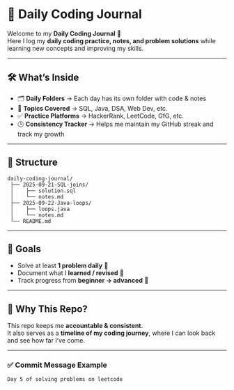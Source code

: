 # 📓 Daily Coding Journal

Welcome to my **Daily Coding Journal** 🚀  
Here I log my **daily coding practice, notes, and problem solutions** while learning new concepts and improving my skills.  

---

## 🛠️ What’s Inside
- 🗂️ **Daily Folders** → Each day has its own folder with code & notes  
- 📘 **Topics Covered** → SQL, Java, DSA, Web Dev, etc.  
- ✅ **Practice Platforms** → HackerRank, LeetCode, GfG, etc.  
- 🕒 **Consistency Tracker** → Helps me maintain my GitHub streak and track my growth  

---

## 📅 Structure
```
daily-coding-journal/
 ├── 2025-09-21-SQL-joins/
 │    ├── solution.sql
 │    └── notes.md
 ├── 2025-09-22-Java-loops/
 │    ├── loops.java
 │    └── notes.md
 └── README.md
```

---

## 🎯 Goals
- Solve at least **1 problem daily** 🧩  
- Document what I **learned / revised** 📝  
- Track progress from **beginner → advanced** 💪  

---

## 🚀 Why This Repo?
This repo keeps me **accountable & consistent**.  
It also serves as a **timeline of my coding journey**, where I can look back and see how far I’ve come.  

---

### ✅ Commit Message Example
```
Day 5 of solving problems on leetcode 
```
